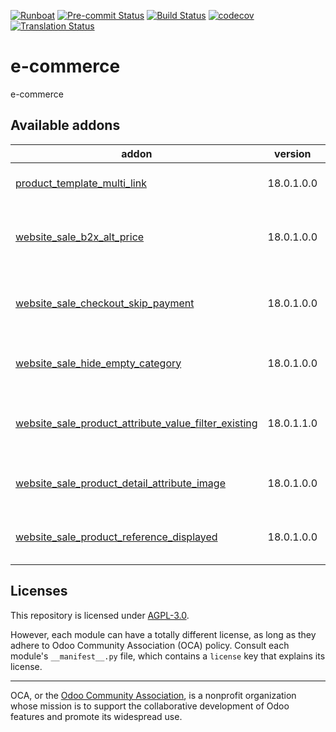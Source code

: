 
[![Runboat](https://img.shields.io/badge/runboat-Try%20me-875A7B.png)](https://runboat.odoo-community.org/builds?repo=OCA/e-commerce&target_branch=18.0)
[![Pre-commit Status](https://github.com/OCA/e-commerce/actions/workflows/pre-commit.yml/badge.svg?branch=18.0)](https://github.com/OCA/e-commerce/actions/workflows/pre-commit.yml?query=branch%3A18.0)
[![Build Status](https://github.com/OCA/e-commerce/actions/workflows/test.yml/badge.svg?branch=18.0)](https://github.com/OCA/e-commerce/actions/workflows/test.yml?query=branch%3A18.0)
[![codecov](https://codecov.io/gh/OCA/e-commerce/branch/18.0/graph/badge.svg)](https://codecov.io/gh/OCA/e-commerce)
[![Translation Status](https://translation.odoo-community.org/widgets/e-commerce-18-0/-/svg-badge.svg)](https://translation.odoo-community.org/engage/e-commerce-18-0/?utm_source=widget)

<!-- /!\ do not modify above this line -->

# e-commerce

e-commerce

<!-- /!\ do not modify below this line -->

<!-- prettier-ignore-start -->

[//]: # (addons)

Available addons
----------------
addon | version | maintainers | summary
--- | --- | --- | ---
[product_template_multi_link](product_template_multi_link/) | 18.0.1.0.0 |  | Product Multi Links (Template)
[website_sale_b2x_alt_price](website_sale_b2x_alt_price/) | 18.0.1.0.0 | [![Yajo](https://github.com/Yajo.png?size=30px)](https://github.com/Yajo) | Display prices with(out) taxes in eCommerce, complementing normal mode
[website_sale_checkout_skip_payment](website_sale_checkout_skip_payment/) | 18.0.1.0.0 |  | Skip payment for logged users in checkout process
[website_sale_hide_empty_category](website_sale_hide_empty_category/) | 18.0.1.0.0 |  | Hide any Product Categories that are empty
[website_sale_product_attribute_value_filter_existing](website_sale_product_attribute_value_filter_existing/) | 18.0.1.1.0 |  | Allow hide attributes values not used in variants
[website_sale_product_detail_attribute_image](website_sale_product_detail_attribute_image/) | 18.0.1.0.0 |  | Display attributes images in shop product detail
[website_sale_product_reference_displayed](website_sale_product_reference_displayed/) | 18.0.1.0.0 |  | Display product reference in e-commerce

[//]: # (end addons)

<!-- prettier-ignore-end -->

## Licenses

This repository is licensed under [AGPL-3.0](LICENSE).

However, each module can have a totally different license, as long as they adhere to Odoo Community Association (OCA)
policy. Consult each module's `__manifest__.py` file, which contains a `license` key
that explains its license.

----
OCA, or the [Odoo Community Association](http://odoo-community.org/), is a nonprofit
organization whose mission is to support the collaborative development of Odoo features
and promote its widespread use.
